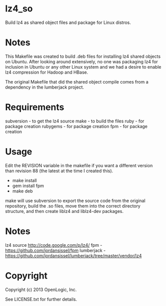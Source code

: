 lz4_so
======

Build lz4 as shared object files and package for Linux distros.

Notes
=====

This Makefile was created to build .deb files for installing lz4 shared
objects on Ubuntu.  After looking around extensively, no one was
packaging lz4 for inclusion in Ubuntu or any other Linux system and we
had a desire to enable lz4 compression for Hadoop and HBase.

The original Makefile that did the shared object compile comes from a
dependency in the lumberjack project.

Requirements
============
subversion - to get the lz4 source
make - to build the files
ruby - for package creation
rubygems - for package creation
fpm - for package creation

Usage
=====

Edit the REVISION variable in the makefile if you want a different
version than revision 88 (the latest at the time I created this).

- make install
- gem install fpm
- make deb

make will use subversion to export the source code from the original
repository, build the .so files, move them into the correct directory
structure, and then create liblz4 and liblz4-dev packages.


Notes
=====

lz4 source  http://code.google.com/p/lz4/
fpm - https://github.com/jordansissel/fpm
lumberjack - https://github.com/jordansissel/lumberjack/tree/master/vendor/lz4

Copyright
=========

Copyright (c) 2013 OpenLogic, Inc.

See LICENSE.txt for further details.

